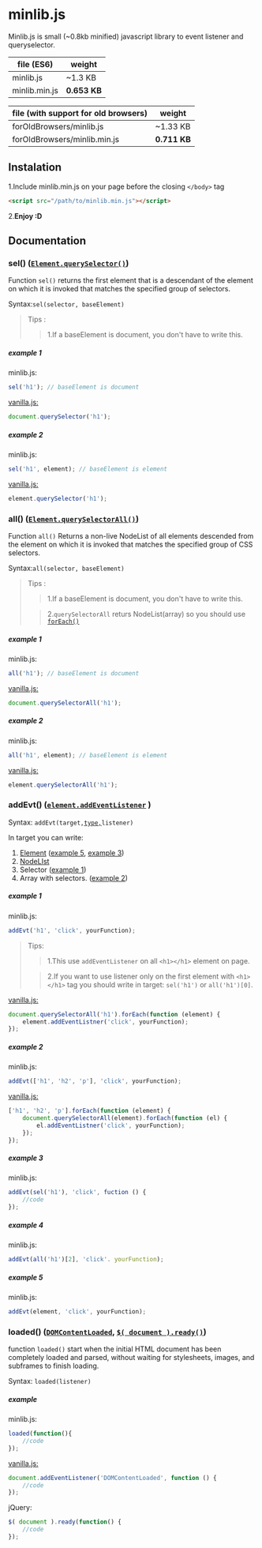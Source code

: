 # minlib.js

Minlib.js is small (~0.8kb minified) javascript library to event listener and queryselector. 

file (ES6)    | weight
--------------|-------------
minlib.js     | ~1.3 KB
minlib.min.js | **0.653 KB**

file (with support for old browsers)    | weight
----------------------------------------|--------------
forOldBrowsers/minlib.js                | ~1.33 KB
forOldBrowsers/minlib.min.js            | **0.711 KB**

## Instalation

1.Include minlib.min.js on your page before the closing `</body>` tag
```html
<script src="/path/to/minlib.min.js"></script>
```
2.**Enjoy :D**

## Documentation

### sel() ([`Element.querySelector()`](https://developer.mozilla.org/en-US/docs/Web/API/Element/querySelector "Element.querySelector() - MDN")) 

Function `sel()` returns the first element that is a descendant of the element on which it is invoked that matches the specified group of selectors.

Syntax:`sel(selector, baseElement)` 
>   Tips :
>>  1.If a baseElement is document, you don't have to write this.

##### example 1

minlib.js:
```javascript
sel('h1'); // baseElement is document
```

[vanilla.js:](http://vanilla-js.com/)
```javascript
document.querySelector('h1');
```
##### example 2
minlib.js:
```javascript
sel('h1', element); // baseElement is element
```
[vanilla.js:](http://vanilla-js.com/)
```javascript
element.querySelector('h1');
```

### all() ([`Element.querySelectorAll()`](https://developer.mozilla.org/en-US/docs/Web/API/Element/querySelectorAll "Element.querySelectorAll - MDN"))

Function `all()` Returns a non-live NodeList of all elements descended from the element on which it is invoked that matches the specified group of CSS selectors. 

Syntax:`all(selector, baseElement)`

>   Tips :
>> 1.If a baseElement is document, you don't have to write this.
>
>> 2.`querySelectorAll` returs NodeList(array) so you should use [`forEach()`](https://developer.mozilla.org/en-US/docs/Web/API/NodeList/forEach "NodeList.forEach() - MDN")

##### example 1

minlib.js: 
```javascript
all('h1'); // baseElement is document
```
[vanilla.js:](http://vanilla-js.com/)
```javascript
document.querySelectorAll('h1');
```

##### example 2

minlib.js: 
```javascript
all('h1', element); // baseElement is element
```
[vanilla.js:](http://vanilla-js.com/)
```javascript
element.querySelectorAll('h1');
```

 ### addEvt() ([`element.addEventListener`](https://developer.mozilla.org/en-US/docs/Web/API/EventTarget/addEventListener "element.addEventListener - MDN") )
 
 Syntax: `addEvt(target,`[`type,`](https://developer.mozilla.org/en-US/docs/Web/Events "Event reference - MDN")`listener)`
 
 In target you can write: 
 1. [Element](https://developer.mozilla.org/en-US/docs/Web/API/element "Element - MDN") ([example 5](https://github.com/kornellapacz/minlib.js#example-5), [example 3](https://github.com/kornellapacz/minlib.js#example-3))
 2. [NodeLIst](https://developer.mozilla.org/en-US/docs/Web/API/NodeList "NodeList - MDN")
 3. Selector ([example 1](https://github.com/kornellapacz/minlib.js#example-1-2))
 4. Array with selectors. ([example 2](https://github.com/kornellapacz/minlib.js#example-2-2))

##### example 1
 
minlib.js:
```javascript
addEvt('h1', 'click', yourFunction);
```
> Tips:
>> 1.This use `addEventListener` on all `<h1></h1>` element on page.
>
>> 2.If you want to use listener only on the first element with `<h1></h1>` tag you should write in target: 
>>  `sel('h1')`  or `all('h1')[0]`.


[vanilla.js:](http://vanilla-js.com/)
```javascript
document.querySelectorAll('h1').forEach(function (element) {
    element.addEventListner('click', yourFunction);
});
```

##### example 2

minlib.js:
```javascript
addEvt(['h1', 'h2', 'p'], 'click', yourFunction);
```
[vanilla.js:](http://vanilla-js.com/)
```javascript
['h1', 'h2', 'p'].forEach(function (element) {
    document.querySelectorAll(element).forEach(function (el) {
        el.addEventListner('click', yourFunction);
    });
});
```

##### example 3

minlib.js:
```javascript
addEvt(sel('h1'), 'click', fuction () {
    //code
});
```

##### example 4
minlib.js:
```javascript
addEvt(all('h1')[2], 'click'. yourFunction);
```

##### example 5
minlib.js:
```javascript
addEvt(element, 'click', yourFunction);
```

### loaded() ([`DOMContentLoaded`](https://developer.mozilla.org/en-US/docs/Web/Events/DOMContentLoaded "DOMContentLoaded - MDN"),  [`$( document ).ready()`](https://learn.jquery.com/using-jquery-core/document-ready/ "$( document ).ready() - jQuery"))

 function `loaded()` start when the initial HTML document has been completely loaded and parsed, without waiting for stylesheets, images, and subframes to finish loading. 

Syntax: `loaded(listener)`

##### example

minlib.js:
```javascript
loaded(function(){
    //code
});
```

[vanilla.js:](http://vanilla-js.com/)
```javascript
document.addEventListener('DOMContentLoaded', function () {
    //code
});
```

jQuery:
```javascript
$( document ).ready(function() {
    //code
});
```